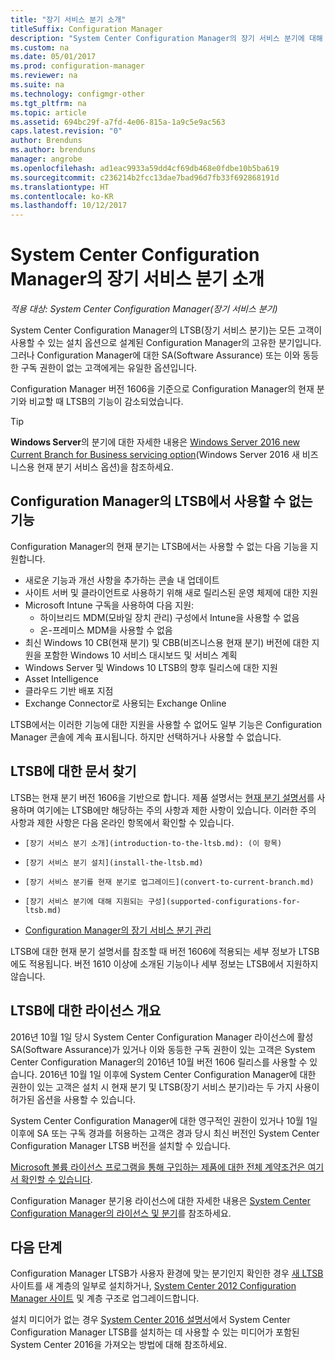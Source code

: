 ```yaml
---
title: "장기 서비스 분기 소개"
titleSuffix: Configuration Manager
description: "System Center Configuration Manager의 장기 서비스 분기에 대해 알아봅니다."
ms.custom: na
ms.date: 05/01/2017
ms.prod: configuration-manager
ms.reviewer: na
ms.suite: na
ms.technology: configmgr-other
ms.tgt_pltfrm: na
ms.topic: article
ms.assetid: 694bc29f-a7fd-4e06-815a-1a9c5e9ac563
caps.latest.revision: "0"
author: Brenduns
ms.author: brenduns
manager: angrobe
ms.openlocfilehash: ad1eac9933a59dd4cf69db468e0fdbe10b5ba619
ms.sourcegitcommit: c236214b2fcc13dae7bad96d7fb33f692868191d
ms.translationtype: HT
ms.contentlocale: ko-KR
ms.lasthandoff: 10/12/2017
---
```

# <a name="introduction-to-the-long-term-servicing-branch-of-system-center-configuration-manager"></a>System Center Configuration Manager의 장기 서비스 분기 소개

*적용 대상: System Center Configuration Manager(장기 서비스 분기)*

System Center Configuration Manager의 LTSB(장기 서비스 분기)는 모든 고객이 사용할 수 있는 설치 옵션으로 설계된 Configuration Manager의 고유한 분기입니다. 그러나 Configuration Manager에 대한 SA(Software Assurance) 또는 이와 동등한 구독 권한이 없는 고객에게는 유일한 옵션입니다.


Configuration Manager 버전 1606을 기준으로 Configuration Manager의 현재 분기와 비교할 때 LTSB의 기능이 감소되었습니다.

 > [!TIP]   
 > **Windows Server**의 분기에 대한 자세한 내용은 [Windows Server 2016 new Current Branch for Business servicing option]( https://blogs.technet.microsoft.com/windowsserver/2016/07/12/windows-server-2016-new-current-branch-for-business-servicing-option/)(Windows Server 2016 새 비즈니스용 현재 분기 서비스 옵션)을 참조하세요.

## <a name="features-that-are-not-available-in-the-ltsb-of-configuration-manager"></a>Configuration Manager의 LTSB에서 사용할 수 없는 기능
Configuration Manager의 현재 분기는 LTSB에서는 사용할 수 없는 다음 기능을 지원합니다.

-   새로운 기능과 개선 사항을 추가하는 콘솔 내 업데이트
-   사이트 서버 및 클라이언트로 사용하기 위해 새로 릴리스된 운영 체제에 대한 지원
-   Microsoft Intune 구독을 사용하여 다음 지원:
    -   하이브리드 MDM(모바일 장치 관리) 구성에서 Intune을 사용할 수 없음
    -   온-프레미스 MDM을 사용할 수 없음
-   최신 Windows 10 CB(현재 분기) 및 CBB(비즈니스용 현재 분기) 버전에 대한 지원을 포함한 Windows 10 서비스 대시보드 및 서비스 계획  
-   Windows Server 및 Windows 10 LTSB의 향후 릴리스에 대한 지원
-   Asset Intelligence
-   클라우드 기반 배포 지점
-   Exchange Connector로 사용되는 Exchange Online    

LTSB에서는 이러한 기능에 대한 지원을 사용할 수 없어도 일부 기능은 Configuration Manager 콘솔에 계속 표시됩니다. 하지만 선택하거나 사용할 수 없습니다.


## <a name="find-documentation-for-the-ltsb"></a>LTSB에 대한 문서 찾기
LTSB는 현재 분기 버전 1606을 기반으로 합니다. 제품 설명서는 [현재 분기 설명서](https://docs.microsoft.com/sccm/)를 사용하며 여기에는 LTSB에만 해당하는 주의 사항과 제한 사항이 있습니다. 이러한 주의 사항과 제한 사항은 다음 온라인 항목에서 확인할 수 있습니다.

-     [장기 서비스 분기 소개](introduction-to-the-ltsb.md): (이 항목)
-     [장기 서비스 분기 설치](install-the-ltsb.md)
-     [장기 서비스 분기를 현재 분기로 업그레이드](convert-to-current-branch.md)
-     [장기 서비스 분기에 대해 지원되는 구성](supported-configurations-for-ltsb.md)
-   [Configuration Manager의 장기 서비스 분기 관리](manage-the-ltsb.md)

LTSB에 대한 현재 분기 설명서를 참조할 때 버전 1606에 적용되는 세부 정보가 LTSB에도 적용됩니다. 버전 1610 이상에 소개된 기능이나 세부 정보는 LTSB에서 지원하지 않습니다.


## <a name="licensing-overview-for-the-ltsb"></a>LTSB에 대한 라이선스 개요   
2016년 10월 1일 당시 System Center Configuration Manager 라이선스에 활성 SA(Software Assurance)가 있거나 이와 동등한 구독 권한이 있는 고객은 System Center Configuration Manager의 2016년 10월 버전 1606 릴리스를 사용할 수 있습니다. 2016년 10월 1일 이후에 System Center Configuration Manager에 대한 권한이 있는 고객은 설치 시 현재 분기 및 LTSB(장기 서비스 분기)라는 두 가지 사용이 허가된 옵션을 사용할 수 있습니다.

System Center Configuration Manager에 대한 영구적인 권한이 있거나 10월 1일 이후에 SA 또는 구독 경과를 허용하는 고객은 경과 당시 최신 버전인 System Center Configuration Manager LTSB 버전을 설치할 수 있습니다.

[Microsoft 볼륨 라이선스 프로그램을 통해 구입하는 제품에 대한 전체 계약조건은 여기서 확인할 수 있습니다](http://go.microsoft.com/fwlink/?LinkId=800052).

Configuration Manager 분기용 라이선스에 대한 자세한 내용은 [System Center Configuration Manager의 라이선스 및 분기](learn-more-editions.md)를 참조하세요.

## <a name="next-steps"></a>다음 단계

Configuration Manager LTSB가 사용자 환경에 맞는 분기인지 확인한 경우 [새 LTSB](/sccm/core/understand/install-the-ltsb#install-a-new-site) 사이트를 새 계층의 일부로 설치하거나, [System Center 2012 Configuration Manager 사이트](/sccm/core/understand/install-the-ltsb#upgrade-from-system-center-2012-configuration-manager) 및 계층 구조로 업그레이드합니다.

설치 미디어가 없는 경우 [System Center 2016 설명서](https://technet.microsoft.com/system-center-docs/system-center)에서 System Center Configuration Manager LTSB를 설치하는 데 사용할 수 있는 미디어가 포함된 System Center 2016을 가져오는 방법에 대해 참조하세요.  
